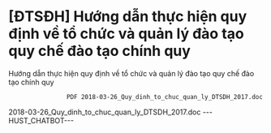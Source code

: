 # [ĐTSĐH] Hướng dẫn thực hiện quy định về tổ chức và quản lý đào tạo quy chế đào tạo chính quy

Hướng dẫn thực hiện quy định về tổ chức và quản lý đào tạo quy chế đào tạo chính quy
        
	

	
		
			
				
					PDF 2018-03-26_Quy_dinh_to_chuc_quan_ly_DTSDH_2017.doc
			
		
	

2018-03-26_Quy_dinh_to_chuc_quan_ly_DTSDH_2017.doc 
 ---HUST_CHATBOT---